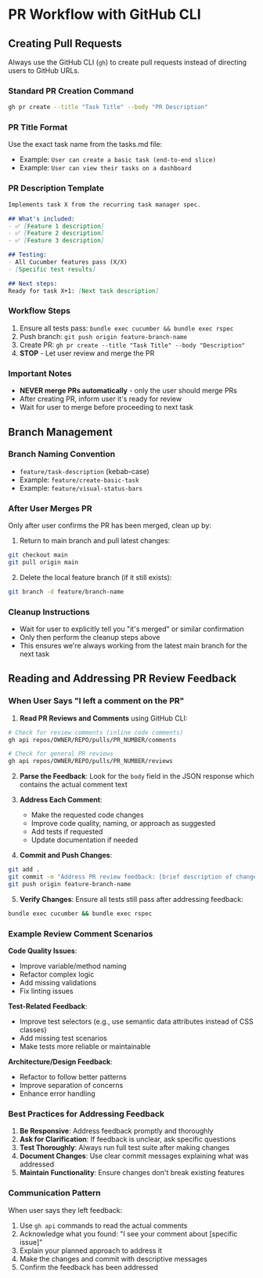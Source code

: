 # PR Workflow with GitHub CLI

## Creating Pull Requests

Always use the GitHub CLI (`gh`) to create pull requests instead of directing users to GitHub URLs.

### Standard PR Creation Command
```bash
gh pr create --title "Task Title" --body "PR Description"
```

### PR Title Format
Use the exact task name from the tasks.md file:
- Example: `User can create a basic task (end-to-end slice)`
- Example: `User can view their tasks on a dashboard`

### PR Description Template
```markdown
Implements task X from the recurring task manager spec.

## What's included:
- ✅ [Feature 1 description]
- ✅ [Feature 2 description]
- ✅ [Feature 3 description]

## Testing:
- All Cucumber features pass (X/X)
- [Specific test results]

## Next steps:
Ready for task X+1: [Next task description]
```

### Workflow Steps
1. Ensure all tests pass: `bundle exec cucumber && bundle exec rspec`
2. Push branch: `git push origin feature-branch-name`
3. Create PR: `gh pr create --title "Task Title" --body "Description"`
4. **STOP** - Let user review and merge the PR

### Important Notes
- **NEVER merge PRs automatically** - only the user should merge PRs
- After creating PR, inform user it's ready for review
- Wait for user to merge before proceeding to next task

## Branch Management

### Branch Naming Convention
- `feature/task-description` (kebab-case)
- Example: `feature/create-basic-task`
- Example: `feature/visual-status-bars`

### After User Merges PR
Only after user confirms the PR has been merged, clean up by:
1. Return to main branch and pull latest changes:
```bash
git checkout main
git pull origin main
```
2. Delete the local feature branch (if it still exists):
```bash
git branch -d feature/branch-name
```

### Cleanup Instructions
- Wait for user to explicitly tell you "it's merged" or similar confirmation
- Only then perform the cleanup steps above
- This ensures we're always working from the latest main branch for the next task

## Reading and Addressing PR Review Feedback

### When User Says "I left a comment on the PR"

1. **Read PR Reviews and Comments** using GitHub CLI:
```bash
# Check for review comments (inline code comments)
gh api repos/OWNER/REPO/pulls/PR_NUMBER/comments

# Check for general PR reviews
gh api repos/OWNER/REPO/pulls/PR_NUMBER/reviews
```

2. **Parse the Feedback**: Look for the `body` field in the JSON response which contains the actual comment text

3. **Address Each Comment**:
   - Make the requested code changes
   - Improve code quality, naming, or approach as suggested
   - Add tests if requested
   - Update documentation if needed

4. **Commit and Push Changes**:
```bash
git add .
git commit -m "Address PR review feedback: [brief description of changes]"
git push origin feature-branch-name
```

5. **Verify Changes**: Ensure all tests still pass after addressing feedback:
```bash
bundle exec cucumber && bundle exec rspec
```

### Example Review Comment Scenarios

**Code Quality Issues**:
- Improve variable/method naming
- Refactor complex logic
- Add missing validations
- Fix linting issues

**Test-Related Feedback**:
- Improve test selectors (e.g., use semantic data attributes instead of CSS classes)
- Add missing test scenarios
- Make tests more reliable or maintainable

**Architecture/Design Feedback**:
- Refactor to follow better patterns
- Improve separation of concerns
- Enhance error handling

### Best Practices for Addressing Feedback

1. **Be Responsive**: Address feedback promptly and thoroughly
2. **Ask for Clarification**: If feedback is unclear, ask specific questions
3. **Test Thoroughly**: Always run full test suite after making changes
4. **Document Changes**: Use clear commit messages explaining what was addressed
5. **Maintain Functionality**: Ensure changes don't break existing features

### Communication Pattern

When user says they left feedback:
1. Use `gh api` commands to read the actual comments
2. Acknowledge what you found: "I see your comment about [specific issue]"
3. Explain your planned approach to address it
4. Make the changes and commit with descriptive messages
5. Confirm the feedback has been addressed

